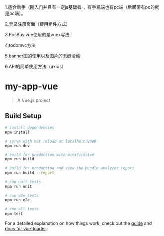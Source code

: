 1.适合新手（刚入门并且有一定js基础者），有手机端也有pc端（后面带有pc的就是pc端）。

2.登录注册页面（使用组件方式）

3.PosBuy.vue使用的是vuex写法

4.todomvc方法

5.banner图的使用以及图片的无缝滚动

6.API的简单使用方法（axios）


# my-app-vue

> A Vue.js project

## Build Setup

``` bash
# install dependencies
npm install

# serve with hot reload at localhost:8080
npm run dev

# build for production with minification
npm run build

# build for production and view the bundle analyzer report
npm run build --report

# run unit tests
npm run unit

# run e2e tests
npm run e2e

# run all tests
npm test
```

For a detailed explanation on how things work, check out the [guide](http://vuejs-templates.github.io/webpack/) and [docs for vue-loader](http://vuejs.github.io/vue-loader).
